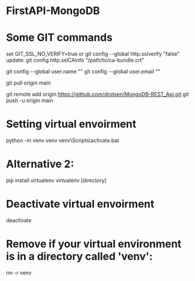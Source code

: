 # FirstAPI-MongoDB
# Some GIT commands
set GIT_SSL_NO_VERIFY=true  or git config --global http.sslverify "false" 
update: git config http.sslCAinfo "/path/to/ca-bundle.crt"

git config --global user.name ""
git config --global user.email ""

git pull origin main


git remote add origin https://github.com/drotsen/MongoDB-REST_Api.git
git push -u origin main
# Setting virtual envoirment
python -m venv venv
venv\Scripts\activate.bat

# Alternative 2:
pip install virtualenv
virtualenv [directory]

# Deactivate virtual envoirment
deactivate
# Remove if your virtual environment is in a directory called 'venv':
rm -r venv
